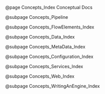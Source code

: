 @page Concepts_Index Conceptual Docs

@subpage Concepts_Pipeline

@subpage Concepts_FlowElements_Index

@subpage Concepts_Data_Index

@subpage Concepts_MetaData_Index

@subpage Concepts_Configuration_Index

@subpage Concepts_Services_Index

@subpage Concepts_Web_Index

@subpage Concepts_WritingAnEngine_Index
